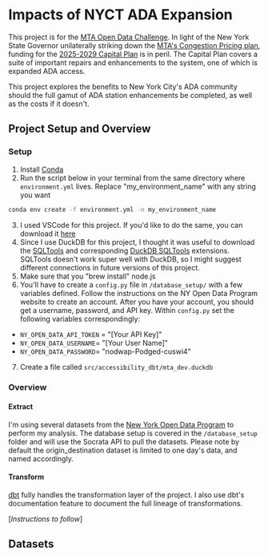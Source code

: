 # Impacts of NYCT ADA Expansion
This project is for the [MTA Open Data Challenge](https://new.mta.info/article/mta-open-data-challenge). In light of the New York State Governor unilaterally striking down the [MTA's Congestion Pricing plan](https://www.governor.ny.gov/news/what-they-are-saying-governor-hochul-announces-pause-congestion-pricing-address-rising-cost), funding for the [2025-2029 Capital Plan](https://future.mta.info/capitalplan/) is in peril. The Capital Plan covers a suite of important repairs and enhancements to the system, one of which is expanded ADA access. 

This project explores the benefits to New York City's ADA community should the full gamut of ADA station enhancements be completed, as well as the costs if it doesn't. 

## Project Setup and Overview
### Setup
1. Install [Conda](anaconda.org)
2. Run the script below in your terminal from the same directory where `environment.yml` lives. Replace "my_environment_name" with any string you want

```bash
conda env create -f environment.yml -n my_environment_name
```
3. I used VSCode for this project. If you'd like to do the same, you can download it [here](https://code.visualstudio.com/download)
4. Since I use DuckDB for this project, I thought it was useful to download the [SQLTools](https://marketplace.visualstudio.com/items?itemName=mtxr.sqltools) and corresponding [DuckDB SQLTools](https://marketplace.visualstudio.com/items?itemName=RandomFractalsInc.duckdb-sql-tools) extensions. SQLTools doesn't work super well with DuckDB, so I might suggest different connections in future versions of this project.
5. Make sure that you "brew install" node.js
6. You'll have to create a `config.py` file in `/database_setup/` with a few variables defined. Follow the 
instructions on the NY Open Data Program website to create
an account. After you have your account, you should get a 
username, password, and API key. Within `config.py` set
the following variables correspondingly: 

- `NY_OPEN_DATA_API_TOKEN` = "[Your API Key]"
- `NY_OPEN_DATA_USERNAME`= "[Your User Name]"
- `NY_OPEN_DATA_PASSWORD`= "nodwap-Podged-cuswi4"
7. Create a file called `src/accessibility_dbt/mta_dev.duckdb`


### Overview

#### Extract
I'm using several datasets from the [New York Open Data Program](https://data.ny.gov/browse?Dataset-Information_Agency=Metropolitan+Transportation+Authority) to perform my analysis. The database setup is covered in the `/database_setup` folder and will use the Socrata API to pull the datasets. Please note by default the origin_destination dataset is limited to one day's data, and named accordingly. 

#### Transform
[dbt](https://www.getdbt.com) fully handles the transformation layer of the project. I also use dbt's documentation feature to document the full lineage of transformations. 

[*Instructions to follow*]


## Datasets
